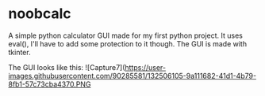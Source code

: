 # noobcalc
A simple python calculator GUI made for my first python project.
It uses eval(), I'll have to add some protection to it though.
The GUI is made with tkinter.

The GUI looks like this:
![Capture7](https://user-images.githubusercontent.com/90285581/132506105-9a111682-41d1-4b79-8fb1-57c73cba4370.PNG
